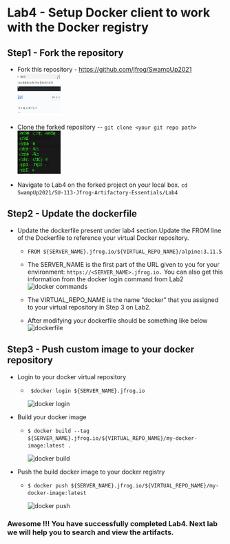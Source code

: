 # Lab4 - Setup Docker client to work with the Docker registry

## Step1 - Fork the repository
- Fork this repository - https://github.com/jfrog/SwampUp2021
  <img src="/SU-113-Jfrog-Artifactory-Essentials/Lab4/images/fork-repo.png" alt="Fork repo" style="height: 100px; width:100px;"/>

- Clone the forked repository
    -- ```git clone <your git repo path>```  
    <img src="/SU-113-Jfrog-Artifactory-Essentials/Lab4/images/git-clone.png" alt="git clone" style="height: 100px; width:100px;"/>

- Navigate to Lab4 on the forked project on your local box.
  ```cd SwampUp2021/SU-113-Jfrog-Artifactory-Essentials/Lab4```


## Step2 - Update the dockerfile  

- Update the dockerfile present under lab4 section.Update the FROM line of the Dockerfile to reference your virtual Docker repository.
    - ```FROM ${SERVER_NAME}.jfrog.io/${VIRTUAL_REPO_NAME}/alpine:3.11.5```
      
    - The SERVER_NAME is the first part of the URL given to you for your environment: ```https://<SERVER_NAME>.jfrog.io.``` You can also get this information from the docker login command from Lab2
      <img src="/SU-113-Jfrog-Artifactory-Essentials/Lab4/images/docker-commands.png" alt="docker commands" style="height: 100px; width:100px;"/>

    - The VIRTUAL_REPO_NAME is the name “docker” that you assigned to your virtual repository in Step 3 on Lab2.
    - After modifying your dockerfile should be something like below
      <img src="/SU-113-Jfrog-Artifactory-Essentials/Lab4/images/modified-dockerfile.png" alt="dockerfile" style="height: 100px; width:100px;"/>
    
## Step3 - Push custom image to your docker repository

- Login to your docker virtual repository
    - ``` $docker login ${SERVER_NAME}.jfrog.io```
      
      <img src="/SU-113-Jfrog-Artifactory-Essentials/Lab4/images/docker-login.png" alt="docker login" style="height: 100px; width:100px;"/>
      
- Build your docker image
    - ```$ docker build --tag ${SERVER_NAME}.jfrog.io/${VIRTUAL_REPO_NAME}/my-docker-image:latest . ```
      
      <img src="/SU-113-Jfrog-Artifactory-Essentials/Lab4/images/docker-build.png" alt="docker build" style="height: 100px; width:100px;"/>
      
- Push the build docker image to your docker registry
    - ``` $ docker push ${SERVER_NAME}.jfrog.io/${VIRTUAL_REPO_NAME}/my-docker-image:latest ```
      
      <img src="/SU-113-Jfrog-Artifactory-Essentials/Lab4/images/docker-push.png" alt="docker push" style="height: 100px; width:100px;"/>

### Awesome !!! You have successfully completed Lab4. Next lab we will help you to search and view the artifacts.

    
      
